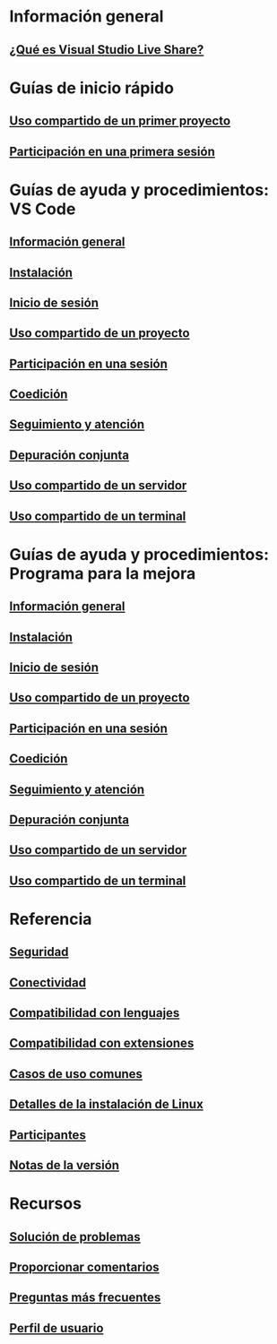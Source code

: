 <!-- markdownlint-disable MD022 MD025 -->
# Información general
## [¿Qué es Visual Studio Live Share?](index.md)
# Guías de inicio rápido
## [Uso compartido de un primer proyecto](quickstart/share.md)
## [Participación en una primera sesión](quickstart/join.md)
# Guías de ayuda y procedimientos: VS Code
## [Información general](use/vscode.md)
## [Instalación](use/vscode.md#installation)
## [Inicio de sesión](use/vscode.md#sign-in)
## [Uso compartido de un proyecto](use/vscode.md#share-a-project)
## [Participación en una sesión](use/vscode.md#join-a-collaboration-session)
## [Coedición](use/vscode.md#co-editing)
## [Seguimiento y atención](use/vscode.md#following)
## [Depuración conjunta](use/vscode.md#co-debugging)
## [Uso compartido de un servidor](use/vscode.md#share-a-server)
## [Uso compartido de un terminal](use/vscode.md#share-a-terminal)
# Guías de ayuda y procedimientos: Programa para la mejora
## [Información general](use/vs.md)
## [Instalación](use/vs.md#installation)
## [Inicio de sesión](use/vs.md#sign-in)
## [Uso compartido de un proyecto](use/vs.md#share-a-project)
## [Participación en una sesión](use/vs.md#join-a-collaboration-session)
## [Coedición](use/vs.md#co-editing)
## [Seguimiento y atención](use/vs.md#following)
## [Depuración conjunta](use/vs.md#co-debugging)
## [Uso compartido de un servidor](use/vs.md#share-a-server)
## [Uso compartido de un terminal](use/vs.md#share-a-terminal)
# Referencia
## [Seguridad](reference/security.md)
## [Conectividad](reference/connectivity.md)
## [Compatibilidad con lenguajes](reference/platform-support.md)
## [Compatibilidad con extensiones](reference/extensions.md)
## [Casos de uso comunes](reference/use-cases.md)
## [Detalles de la instalación de Linux](reference/linux.md)
## [Participantes](reference/insiders.md)
## [Notas de la versión](https://aka.ms/vsls-releases)
# Recursos
## [Solución de problemas](troubleshooting.md)
## [Proporcionar comentarios](support.md)
## [Preguntas más frecuentes](faq.md)
## [Perfil de usuario](user-profile.md)

